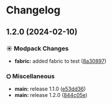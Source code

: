# Changelog

## 1.2.0 (2024-02-10)


### ☀ Modpack Changes

* **fabric:** added fabric to test ([8a30897](https://github.com/DannyLeWasTaken/DAM/commit/8a308973ad77ca11f482c8e633a8cb5116b9bd23))


### ⛭ Miscellaneous

* **main:** release 1.1.0 ([e53dd36](https://github.com/DannyLeWasTaken/DAM/commit/e53dd36470df5652bf7f0659fca18cbf7115d7df))
* **main:** release 1.2.0 ([844c05e](https://github.com/DannyLeWasTaken/DAM/commit/844c05e0bcaca5698591ba604954140f03757b97))
